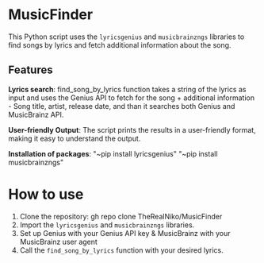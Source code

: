 ﻿# MusicFinder
This Python script uses the `lyricsgenius` and `musicbrainzngs` libraries to find songs by lyrics and fetch additional information about the song.

## Features
**Lyrics search**: find_song_by_lyrics function takes a string of the lyrics as input and uses the Genius API to fetch for the song + additional information - Song title, artist, release date, and than it searches both Genius and MusicBrainz API.

**User-friendly Output**: The script prints the results in a user-friendly format, making it easy to understand the output.

**Installation of packages**:
"~pip install lyricsgenius"
"~pip install musicbrainzngs"

# How to use
1. Clone the repository: gh repo clone TheRealNiko/MusicFinder
2. Import the `lyricsgenius` and `musicbrainzngs` libraries.
3. Set up Genius with your Genius API key & MusicBrainz with your MusicBrainz user agent
4. Call the `find_song_by_lyrics` function with your desired lyrics.
